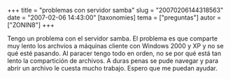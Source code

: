 +++
title = "problemas con servidor samba"
slug = "20070206144318563"
date = "2007-02-06 14:43:00"
[taxonomies]
tema = ["preguntas"]
autor = ["ZONIN8"]
+++

Tengo un problema con el servidor samba. El problema es que comparte muy
lento los archvios a máquinas cliente con Windows 2000 y XP y no se qué
esté pasando. Al paracer tengo todo en orden, no se por qué está tan
lento la compartición de archivos. A duras penas se pude navegar y para
abrir un archivo le cuesta mucho trabajo. Espero que me puedan ayudar.

